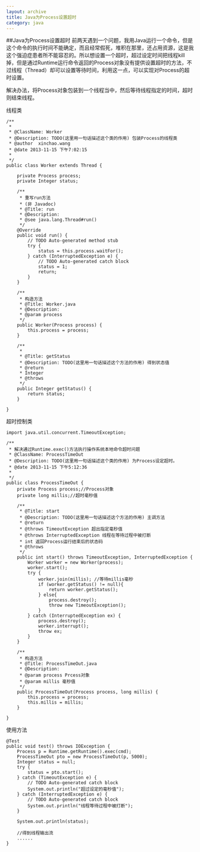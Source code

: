```yaml
---
layout: archive
title: Java为Process设置超时
category: java
---
```


##Java为Process设置超时
前两天遇到一个问题，我用Java运行一个命令，但是这个命令的执行时间不能确定，而且经常假死，堆积在那里，还占用资源，这是我这个强迫症患者所不能容忍的。所以想设置一个超时，超过设定时间把线程kill掉，但是通过Runtime运行命令返回的Process对象没有提供设置超时的方法，不过线程（Thread）却可以设置等待时间，利用这一点，可以实现对Process的超时设置。

解决办法，将Process对象包装到一个线程当中，然后等待线程指定的时间，超时则结束线程。

线程类

	/**
	 *
	 * @ClassName: Worker
	 * @Description: TODO(这里用一句话描述这个类的作用) 包装Process的线程类
	 * @author  xinchao.wang
	 * @date 2013-11-15 下午7:02:15
	 *
	 */
	public class Worker extends Thread {
     
	    private Process process;
	    private Integer status;
 
	    /**
		 * 重写run方法
		 * (非 Javadoc)
	     * @Title: run
	     * @Description:
	     * @see java.lang.Thread#run()
	     */
	    @Override
	    public void run() {
	        // TODO Auto-generated method stub
	        try {
	            status = this.process.waitFor();
	        } catch (InterruptedException e) {
	            // TODO Auto-generated catch block
	            status = 1;
	            return;
	        }
	    }
	 
	    /**
	     * 构造方法
	     * @Title: Worker.java
	     * @Description:
	     * @param process
	     */
	    public Worker(Process process) {
	        this.process = process;
	    }
	 
	    /**
	     *
	     * @Title: getStatus
	     * @Description: TODO(这里用一句话描述这个方法的作用) 得到状态值
	     * @return   
	     * Integer
	     * @throws
	     */
	    public Integer getStatus() {
	        return status;
	    }
	     
	}

超时控制类

	import java.util.concurrent.TimeoutException;
	 
	/**
	 * 解决通过Runtime.exec()方法执行操作系统本地命令超时问题
	 * @ClassName: ProcessTimeOut
	 * @Description: TODO(这里用一句话描述这个类的作用) 为Process设定超时。
	 * @date 2013-11-15 下午5:12:36
	 *
	 */
	public class ProcessTimeOut {
	    private Process process;//Process对象
	    private long millis;//超时毫秒值
	     
	    /**
	     * @Title: start
	     * @Description: TODO(这里用一句话描述这个方法的作用) 主调方法
	     * @return
	     * @throws TimeoutException 超出指定毫秒值
	     * @throws InterruptedException 线程在等待过程中被打断
	     * int 返回Process运行结束后的状态码
	     * @throws
	     */
	    public int start() throws TimeoutException, InterruptedException {
	        Worker worker = new Worker(process);
	        worker.start();
	        try {
	            worker.join(millis); //等待millis毫秒
	            if (worker.getStatus() != null){
	                return worker.getStatus();
	            } else{
	                process.destroy();
	                throw new TimeoutException();
	            }
	        } catch (InterruptedException ex) {
	            process.destroy();
	            worker.interrupt();
	            throw ex;
	        }
	    }
	     
	    /**
	     * 构造方法
	     * @Title: ProcessTimeOut.java
	     * @Description:
	     * @param process Prcess对象
	     * @param millis 毫秒值
	     */
	    public ProcessTimeOut(Process process, long millis) {
	        this.process = process;
	        this.millis = millis;
	    }
	     
	}

使用方法

	@Test
	public void test() throws IOException {
	    Process p = Runtime.getRuntime().exec(cmd);
	    ProcessTimeOut pto = new ProcessTimeOut(p, 5000);
	    Integer status = null;
	    try {
	        status = pto.start();
	    } catch (TimeoutException e) {
	        // TODO Auto-generated catch block
	        System.out.println("超过设定的毫秒值");
	    } catch (InterruptedException e) {
	        // TODO Auto-generated catch block
	        System.out.println("线程等待过程中被打断");
	    }
	 
	    System.out.println(status);
	         
	    //得到线程输出流
	    ......
	}
